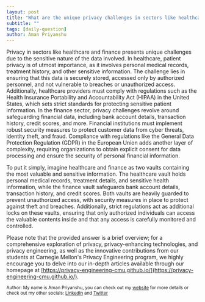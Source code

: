 ```yaml
---
layout: post
title: "What are the unique privacy challenges in sectors like healthcare and finance?"
subtitle: ""
tags: [daily-question]
author: Aman Priyanshu
---
```


Privacy in sectors like healthcare and finance presents unique challenges due to the sensitive nature of the data involved. In healthcare, patient privacy is of utmost importance, as it involves personal medical records, treatment history, and other sensitive information. The challenge lies in ensuring that this data is securely stored, accessed only by authorized personnel, and not vulnerable to breaches or unauthorized access. Additionally, healthcare providers must comply with regulations such as the Health Insurance Portability and Accountability Act (HIPAA) in the United States, which sets strict standards for protecting sensitive patient information. In the finance sector, privacy challenges revolve around safeguarding financial data, including bank account details, transaction history, credit scores, and more. Financial institutions must implement robust security measures to protect customer data from cyber threats, identity theft, and fraud. Compliance with regulations like the General Data Protection Regulation (GDPR) in the European Union adds another layer of complexity, requiring organizations to obtain explicit consent for data processing and ensure the security of personal financial information.

To put it simply, imagine healthcare and finance as two vaults containing the most valuable and sensitive information. The healthcare vault holds personal medical records, treatment details, and sensitive health information, while the finance vault safeguards bank account details, transaction history, and credit scores. Both vaults are heavily guarded to prevent unauthorized access, with security measures in place to protect against theft and breaches. Additionally, strict regulations act as additional locks on these vaults, ensuring that only authorized individuals can access the valuable contents inside and that any access is carefully monitored and controlled.

Please note that the provided answer is a brief overview; for a comprehensive exploration of privacy, privacy-enhancing technologies, and privacy engineering, as well as the innovative contributions from our students at Carnegie Mellon's Privacy Engineering program, we highly encourage you to delve into our in-depth articles available through our homepage at [https://privacy-engineering-cmu.github.io/](https://privacy-engineering-cmu.github.io/).

<small>Author: My name is Aman Priyanshu, you can check out my [website](https://amanpriyanshu.github.io/) for more details or check out my other socials: [LinkedIn](https://www.linkedin.com/in/aman-priyanshu/) and [Twitter](https://twitter.com/AmanPriyanshu6)</small>
